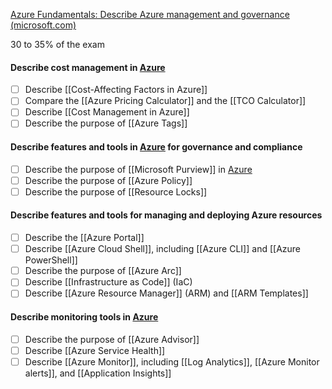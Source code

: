 [Azure Fundamentals: Describe Azure management and governance (microsoft.com)](https://learn.microsoft.com/en-us/training/paths/describe-azure-management-governance/)

30 to 35% of the exam
#### Describe cost management in [Azure](Azure.md)
- [ ] Describe [[Cost-Affecting Factors in Azure]]
- [ ] Compare the [[Azure Pricing Calculator]] and the [[TCO Calculator]]
- [ ] Describe [[Cost Management in Azure]]
- [ ] Describe the purpose of [[Azure Tags]]
#### Describe features and tools in [Azure](Azure.md) for governance and compliance
- [ ] Describe the purpose of [[Microsoft Purview]] in [Azure](Azure.md)
- [ ] Describe the purpose of [[Azure Policy]]
- [ ] Describe the purpose of [[Resource Locks]]
#### Describe features and tools for managing and deploying Azure resources
- [ ] Describe the [[Azure Portal]]
- [ ] Describe [[Azure Cloud Shell]], including [[Azure CLI]] and [[Azure PowerShell]]
- [ ] Describe the purpose of [[Azure Arc]]
- [ ] Describe [[Infrastructure as Code]] (IaC)
- [ ] Describe [[Azure Resource Manager]] (ARM) and [[ARM Templates]]
#### Describe monitoring tools in [Azure](Azure.md)
- [ ] Describe the purpose of [[Azure Advisor]]
- [ ] Describe [[Azure Service Health]]
- [ ] Describe [[Azure Monitor]], including [[Log Analytics]], [[Azure Monitor alerts]], and [[Application Insights]]